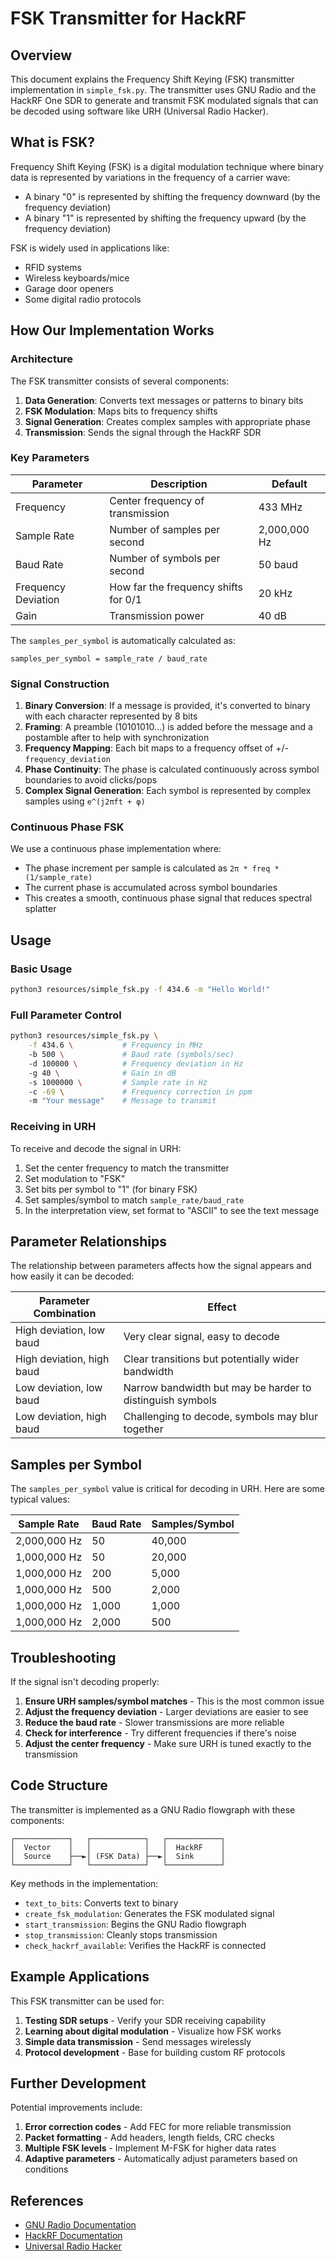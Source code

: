 # FSK Transmitter for HackRF

## Overview

This document explains the Frequency Shift Keying (FSK) transmitter implementation in `simple_fsk.py`. The transmitter uses GNU Radio and the HackRF One SDR to generate and transmit FSK modulated signals that can be decoded using software like URH (Universal Radio Hacker).

## What is FSK?

Frequency Shift Keying (FSK) is a digital modulation technique where binary data is represented by variations in the frequency of a carrier wave:

- A binary "0" is represented by shifting the frequency downward (by the frequency deviation)
- A binary "1" is represented by shifting the frequency upward (by the frequency deviation)

FSK is widely used in applications like:
- RFID systems
- Wireless keyboards/mice
- Garage door openers
- Some digital radio protocols

## How Our Implementation Works

### Architecture

The FSK transmitter consists of several components:

1. **Data Generation**: Converts text messages or patterns to binary bits
2. **FSK Modulation**: Maps bits to frequency shifts
3. **Signal Generation**: Creates complex samples with appropriate phase
4. **Transmission**: Sends the signal through the HackRF SDR

### Key Parameters

| Parameter | Description | Default | 
|-----------|-------------|---------|
| Frequency | Center frequency of transmission | 433 MHz |
| Sample Rate | Number of samples per second | 2,000,000 Hz |
| Baud Rate | Number of symbols per second | 50 baud |
| Frequency Deviation | How far the frequency shifts for 0/1 | 20 kHz |
| Gain | Transmission power | 40 dB |

The `samples_per_symbol` is automatically calculated as:
```
samples_per_symbol = sample_rate / baud_rate
```

### Signal Construction

1. **Binary Conversion**: If a message is provided, it's converted to binary with each character represented by 8 bits
2. **Framing**: A preamble (10101010...) is added before the message and a postamble after to help with synchronization
3. **Frequency Mapping**: Each bit maps to a frequency offset of +/- `frequency_deviation`
4. **Phase Continuity**: The phase is calculated continuously across symbol boundaries to avoid clicks/pops
5. **Complex Signal Generation**: Each symbol is represented by complex samples using `e^(j2πft + φ)`

### Continuous Phase FSK

We use a continuous phase implementation where:
- The phase increment per sample is calculated as `2π * freq * (1/sample_rate)`
- The current phase is accumulated across symbol boundaries
- This creates a smooth, continuous phase signal that reduces spectral splatter

## Usage

### Basic Usage

```bash
python3 resources/simple_fsk.py -f 434.6 -m "Hello World!"
```

### Full Parameter Control

```bash
python3 resources/simple_fsk.py \
    -f 434.6 \           # Frequency in MHz
    -b 500 \             # Baud rate (symbols/sec)
    -d 100000 \          # Frequency deviation in Hz
    -g 40 \              # Gain in dB
    -s 1000000 \         # Sample rate in Hz
    -c -69 \             # Frequency correction in ppm
    -m "Your message"    # Message to transmit
```

### Receiving in URH

To receive and decode the signal in URH:

1. Set the center frequency to match the transmitter
2. Set modulation to "FSK"
3. Set bits per symbol to "1" (for binary FSK)
4. Set samples/symbol to match `sample_rate/baud_rate`
5. In the interpretation view, set format to "ASCII" to see the text message

## Parameter Relationships

The relationship between parameters affects how the signal appears and how easily it can be decoded:

| Parameter Combination | Effect |
|-----------------------|--------|
| High deviation, low baud | Very clear signal, easy to decode |
| High deviation, high baud | Clear transitions but potentially wider bandwidth |
| Low deviation, low baud | Narrow bandwidth but may be harder to distinguish symbols |
| Low deviation, high baud | Challenging to decode, symbols may blur together |

## Samples per Symbol

The `samples_per_symbol` value is critical for decoding in URH. Here are some typical values:

| Sample Rate | Baud Rate | Samples/Symbol |
|-------------|-----------|----------------|
| 2,000,000 Hz | 50 | 40,000 |
| 1,000,000 Hz | 50 | 20,000 |
| 1,000,000 Hz | 200 | 5,000 |
| 1,000,000 Hz | 500 | 2,000 |
| 1,000,000 Hz | 1,000 | 1,000 |
| 1,000,000 Hz | 2,000 | 500 |

## Troubleshooting

If the signal isn't decoding properly:

1. **Ensure URH samples/symbol matches** - This is the most common issue
2. **Adjust the frequency deviation** - Larger deviations are easier to see
3. **Reduce the baud rate** - Slower transmissions are more reliable
4. **Check for interference** - Try different frequencies if there's noise
5. **Adjust the center frequency** - Make sure URH is tuned exactly to the transmission

## Code Structure

The transmitter is implemented as a GNU Radio flowgraph with these components:

```
┌────────────┐   ┌────────────┐   ┌────────────┐
│  Vector    │   │            │   │  HackRF    │
│  Source    ├──►│ (FSK Data) ├──►│  Sink      │
└────────────┘   └────────────┘   └────────────┘
```

Key methods in the implementation:

- `text_to_bits`: Converts text to binary
- `create_fsk_modulation`: Generates the FSK modulated signal
- `start_transmission`: Begins the GNU Radio flowgraph
- `stop_transmission`: Cleanly stops transmission
- `check_hackrf_available`: Verifies the HackRF is connected

## Example Applications

This FSK transmitter can be used for:

1. **Testing SDR setups** - Verify your SDR receiving capability
2. **Learning about digital modulation** - Visualize how FSK works
3. **Simple data transmission** - Send messages wirelessly
4. **Protocol development** - Base for building custom RF protocols

## Further Development

Potential improvements include:

1. **Error correction codes** - Add FEC for more reliable transmission
2. **Packet formatting** - Add headers, length fields, CRC checks
3. **Multiple FSK levels** - Implement M-FSK for higher data rates
4. **Adaptive parameters** - Automatically adjust parameters based on conditions

## References

- [GNU Radio Documentation](https://wiki.gnuradio.org/)
- [HackRF Documentation](https://github.com/greatscottgadgets/hackrf/wiki)
- [Universal Radio Hacker](https://github.com/jopohl/urh) 